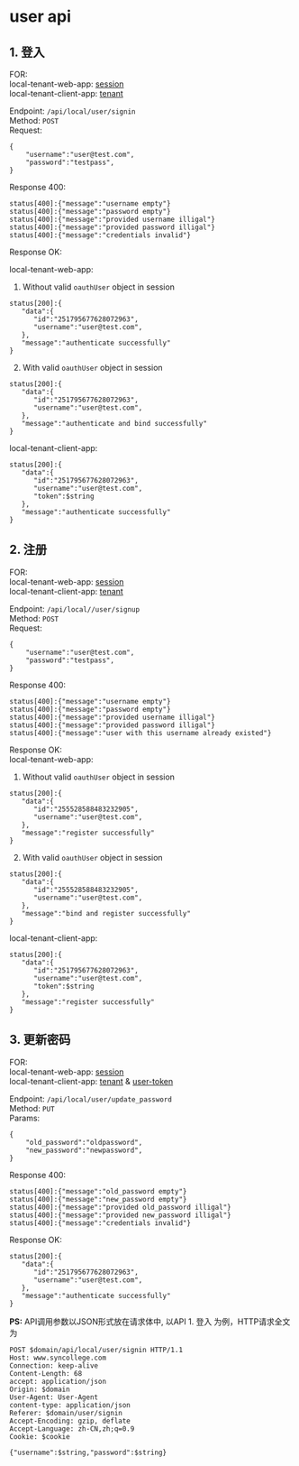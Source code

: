 # user api

## 1. 登入  

FOR:  
local-tenant-web-app: [session](./session-authentication.md)  
local-tenant-client-app: [tenant](./tenant-authentication.md)  

Endpoint: `/api/local/user/signin`  
Method: `POST`  
Request:
```
{  
    "username":"user@test.com",
    "password":"testpass",
}
```  

Response 400:

```
status[400]:{"message":"username empty"}
status[400]:{"message":"password empty"}
status[400]:{"message":"provided username illigal"}
status[400]:{"message":"provided password illigal"}
status[400]:{"message":"credentials invalid"}
```

Response OK:

local-tenant-web-app:  
1. Without valid `oauthUser` object in session
```
status[200]:{  
   "data":{  
      "id":"251795677628072963",
      "username":"user@test.com",
   },
   "message":"authenticate successfully"
}
```
2. With valid `oauthUser` object in session
```
status[200]:{  
   "data":{  
      "id":"251795677628072963",
      "username":"user@test.com",
   },
   "message":"authenticate and bind successfully"
}
```
local-tenant-client-app:  
```
status[200]:{  
   "data":{  
      "id":"251795677628072963",
      "username":"user@test.com",
      "token":$string
   },
   "message":"authenticate successfully"
}
```
## 2. 注册

FOR:  
local-tenant-web-app: [session](./session-authentication.md)  
local-tenant-client-app: [tenant](./tenant-authentication.md)  

Endpoint: `/api/local//user/signup`  
Method: `POST`  
Request:
```
{  
    "username":"user@test.com",
    "password":"testpass",
}
```  

Response 400:

```
status[400]:{"message":"username empty"}
status[400]:{"message":"password empty"}
status[400]:{"message":"provided username illigal"}
status[400]:{"message":"provided password illigal"}
status[400]:{"message":"user with this username already existed"}
```

Response OK:  
local-tenant-web-app:  
1. Without valid `oauthUser` object in session
```
status[200]:{  
   "data":{  
      "id":"255528588483232905",
      "username":"user@test.com",
   },
   "message":"register successfully"
}
```
2. With valid `oauthUser` object in session
```
status[200]:{  
   "data":{  
      "id":"255528588483232905",
      "username":"user@test.com",
   },
   "message":"bind and register successfully"
}
```
local-tenant-client-app:  
```
status[200]:{  
   "data":{  
      "id":"251795677628072963",
      "username":"user@test.com",
      "token":$string
   },
   "message":"register successfully"
}
```
## 3. 更新密码

FOR:  
local-tenant-web-app: [session](./session-authentication.md)  
local-tenant-client-app: [tenant](./tenant-authentication.md) & [user-token](./usertoken-authentication.md)  

Endpoint: `/api/local/user/update_password`  
Method: `PUT`  
Params: 
```
{  
    "old_password":"oldpassword",
    "new_password":"newpassword",
}
```
Response 400: 
```
status[400]:{"message":"old_password empty"}
status[400]:{"message":"new_password empty"}
status[400]:{"message":"provided old_password illigal"}
status[400]:{"message":"provided new_password illigal"}
status[400]:{"message":"credentials invalid"}
```
Response OK:  
```
status[200]:{  
   "data":{  
      "id":"251795677628072963",
      "username":"user@test.com",
   },
   "message":"authenticate successfully"
}
```
__PS:__ API调用参数以JSON形式放在请求体中, 以API 1. 登入 为例，HTTP请求全文为
```
POST $domain/api/local/user/signin HTTP/1.1
Host: www.syncollege.com
Connection: keep-alive
Content-Length: 68
accept: application/json
Origin: $domain
User-Agent: User-Agent
content-type: application/json
Referer: $domain/user/signin
Accept-Encoding: gzip, deflate
Accept-Language: zh-CN,zh;q=0.9
Cookie: $cookie

{"username":$string,"password":$string}
```